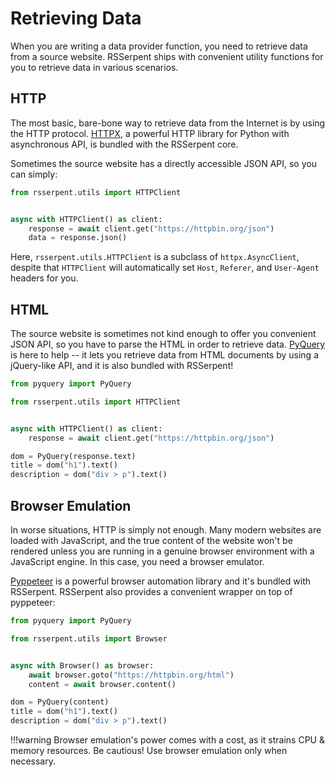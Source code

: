 # Retrieving Data

When you are writing a data provider function, you need to retrieve data from a source website. RSSerpent ships with convenient utility functions for you to retrieve data in various scenarios.

## HTTP

The most basic, bare-bone way to retrieve data from the Internet is by using the HTTP protocol. [HTTPX](https://github.com/encode/httpx/), a powerful HTTP library for Python with asynchronous API, is bundled with the RSSerpent core.

Sometimes the source website has a directly accessible JSON API, so you can simply:

```python
from rsserpent.utils import HTTPClient


async with HTTPClient() as client:
    response = await client.get("https://httpbin.org/json")
    data = response.json()
```

Here, `rsserpent.utils.HTTPClient` is a subclass of `httpx.AsyncClient`, despite that `HTTPClient` will automatically set `Host`, `Referer`, and `User-Agent` headers for you.

## HTML

The source website is sometimes not kind enough to offer you convenient JSON API, so you have to parse the HTML in order to retrieve data. [PyQuery](https://pythonhosted.org/pyquery/) is here to help -- it lets you retrieve data from HTML documents by using a jQuery-like API, and it is also bundled with RSSerpent!

```python
from pyquery import PyQuery

from rsserpent.utils import HTTPClient


async with HTTPClient() as client:
    response = await client.get("https://httpbin.org/json")

dom = PyQuery(response.text)
title = dom("h1").text()
description = dom("div > p").text()
```

## Browser Emulation

In worse situations, HTTP is simply not enough. Many modern websites are loaded with JavaScript, and the true content of the website won't be rendered unless you are running in a genuine browser environment with a JavaScript engine. In this case, you need a browser emulator.

[Pyppeteer](https://github.com/pyppeteer/pyppeteer) is a powerful browser automation library and it's bundled with RSSerpent. RSSerpent also provides a convenient wrapper on top of pyppeteer:

```python
from pyquery import PyQuery

from rsserpent.utils import Browser


async with Browser() as browser:
    await browser.goto("https://httpbin.org/html")
    content = await browser.content()

dom = PyQuery(content)
title = dom("h1").text()
description = dom("div > p").text()
```

!!!warning
    Browser emulation's power comes with a cost, as it strains CPU & memory resources. Be cautious! Use browser emulation only when necessary.
